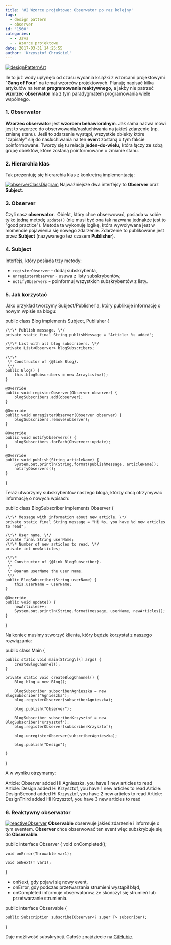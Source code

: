 ```yaml
---
title: '#2 Wzorce projektowe: Obserwator po raz kolejny'
tags:
  - design pattern
  - observer
id: '1560'
categories:
  - - Java
  - - Wzorce projektowe
date: 2017-03-31 14:25:55
author: 'Krzysztof Chruściel'
---
```


[![designPatternArt](http://codecouple.pl/wp-content/uploads/2017/03/designPatternArt.png)](http://codecouple.pl/wp-content/uploads/2017/03/designPatternArt.png)

Ile to już wody upłynęło od czasu wydania książki z wzorcami projektowymi "**Gang of Four**" na temat wzorców projektowych. Planuję napisać kilka artykułów na temat **programowania reaktywnego,** a jakby nie patrzeć **wzorzec obserwator** ma z tym paradygmatem programowania wiele wspólnego.
<!-- more -->
### 1. Obserwator

**Wzorzec obserwator** jest **wzorcem behawioralnym**. Jak sama nazwa mówi jest to wzorzec do obserwowania/nasłuchiwania na jakieś zdarzenie (np. zmianę stanu). Jeśli to zdarzenie wystąpi, wszystkie obiekty które "zapisały" się do nasłuchiwania na ten **event** zostaną o tym fakcie poinformowane. Tworzy się tu relacja **jeden-do-wielu,** która łączy ze sobą grupę obiektów, które zostaną poinformowane o zmianie stanu.

### 2\. Hierarchia klas

Tak prezentuję się hierarchia klas z konkretną implementacją:

[![observerClassDiagram](http://codecouple.pl/wp-content/uploads/2017/03/observerClassDiagram.png)](http://codecouple.pl/wp-content/uploads/2017/03/observerClassDiagram.png) Najważniejsze dwa interfejsy to **Observer** oraz **Subject**.

### 3. Observer

Czyli nasz **obserwator**.  Obiekt, który chce obserwować, posiada w sobie tylko jedną metodę `update()` (nie musi być ona tak nazwana jednakże jest to "good practice"). Metoda ta wykonuję logikę, która wywoływana jest w momencie pojawienia się nowego zdarzenie. Zdarzenie to publikowane jest przez **Subject** (nazywanego też czasem **Publisher**).

### 4. Subject

Interfejs, który posiada trzy metody:

*   `registerObserver` - dodaj subskrybenta,
*   `unregisterObserver` - usuwa z listy subskrybentów,
*   `notifyObservers` - poinformuj wszystkich subskrybentów z listy.

### 5. Jak korzystać

Jako przykład tworzymy Subject/Publisher'a, który publikuje informację o nowym wpisie na blogu:

public class Blog implements Subject, Publisher {

    /\*\* Publish message. \*/
    private static final String publishMessage = "Article: %s added";

    /\*\* List with all blog subscribers. \*/
    private List<Observer> blogSubscribers;

    /\*\*
     \* Constructor of {@link Blog}.
     \*/
    public Blog() {
        this.blogSubscribers = new ArrayList<>();
    }

    @Override
    public void registerObserver(Observer observer) {
        blogSubscribers.add(observer);
    }

    @Override
    public void unregisterObserver(Observer observer) {
        blogSubscribers.remove(observer);
    }

    @Override
    public void notifyObservers() {
        blogSubscribers.forEach(Observer::update);
    }

    @Override
    public void publish(String articleName) {
        System.out.println(String.format(publishMessage, articleName));
        notifyObservers();
    }
}

Teraz utworzymy subskrybentów naszego bloga, którzy chcą otrzymywać informację o nowych wpisach:

public class BlogSubscriber implements Observer {

    /\*\* Message with information about new article. \*/
    private static final String message = "Hi %s, you have %d new articles to read";

    /\*\* User name. \*/
    private final String userName;
    /\*\* Number of new articles to read. \*/
    private int newArticles;

    /\*\*
     \* Constructor of {@link BlogSubscriber}.
     \*
     \* @param userName the user name.
     \*/
    public BlogSubscriber(String userName) {
        this.userName = userName;
    }

    @Override
    public void update() {
        newArticles++;
        System.out.println(String.format(message, userName, newArticles));
    }
}

Na koniec musimy stworzyć klienta, który będzie korzystał z naszego rozwiązania:

public class Main {

    public static void main(String\[\] args) {
        createBlogChannel();
    }

    private static void createBlogChannel() {
        Blog blog = new Blog();

        BlogSubscriber subscriberAgnieszka = new BlogSubscriber("Agnieszka");
        blog.registerObserver(subscriberAgnieszka);

        blog.publish("Observer");

        BlogSubscriber subscriberKrzysztof = new BlogSubscriber("Krzysztof");
        blog.registerObserver(subscriberKrzysztof);

        blog.unregisterObserver(subscriberAgnieszka);

        blog.publish("Design");

    }
}

A w wyniku otrzymamy:

Article: Observer added
Hi Agnieszka, you have 1 new articles to read
Article: Design added
Hi Krzysztof, you have 1 new articles to read
Article: DesignSecond added
Hi Krzysztof, you have 2 new articles to read
Article: DesignThird added
Hi Krzysztof, you have 3 new articles to read

### 6. Reaktywny obserwator

[![reactiveObserver](http://codecouple.pl/wp-content/uploads/2017/03/reactiveObserver.png)](http://codecouple.pl/wp-content/uploads/2017/03/reactiveObserver.png) **Observable** obserwuje jakieś zdarzenie i informuje o tym eventem. **Observer** chce obserwować ten event więc subskrybuje się do **Observable**.

public interface Observer<T> {
    void onCompleted();

    void onError(Throwable var1);

    void onNext(T var1);
}

*   onNext, gdy pojawi się nowy event,
*   onError, gdy podczas przetwarzania strumieni wystąpił błąd,
*   onCompleted informuje obserwatorów, że skończył się strumień lub przetwarzanie strumienia.

public interface Observable<T> {

    public Subscription subscribe(Observer<? super T> subscriber);

}

Daje możliwość subskrybcji. Całość znajdziecie na [GitHubie](https://github.com/kchrusciel/ObserverExample).